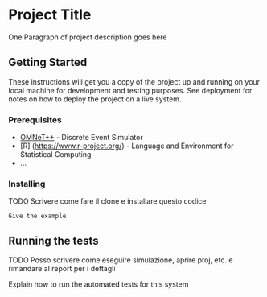 # Project Title

One Paragraph of project description goes here

## Getting Started

These instructions will get you a copy of the project up and running on your local machine for development and testing purposes. See deployment for notes on how to deploy the project on a live system.

### Prerequisites

* [OMNeT++](https://omnetpp.org/) - Discrete Event Simulator
* [R] (https://www.r-project.org/) - Language and Environment for Statistical Computing
* ...

### Installing

TODO Scrivere come fare il clone e installare questo codice

```
Give the example
```

## Running the tests

TODO Posso scrivere come eseguire simulazione, aprire proj, etc. e rimandare al report per i dettagli

Explain how to run the automated tests for this system
